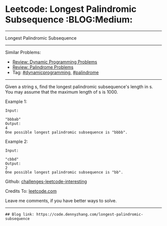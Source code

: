 # Leetcode: Longest Palindromic Subsequence     :BLOG:Medium:


---

Longest Palindromic Subsequence  

---

Similar Problems:  
-   [Review: Dynamic Programming Problems](https://code.dennyzhang.com/review-dynamicprogramming)
-   [Review: Palindrome Problems](https://code.dennyzhang.com/review-palindrome)
-   Tag: [#dynamicprogramming](https://code.dennyzhang.com/tag/dynamicprogramming), [#palindrome](https://code.dennyzhang.com/tag/palindrome)

---

Given a string s, find the longest palindromic subsequence's length in s. You may assume that the maximum length of s is 1000.  

Example 1:  

    Input:
    
    "bbbab"
    Output:
    4
    One possible longest palindromic subsequence is "bbbb".

Example 2:  

    Input:
    
    "cbbd"
    Output:
    2
    One possible longest palindromic subsequence is "bb".

Github: [challenges-leetcode-interesting](https://github.com/DennyZhang/challenges-leetcode-interesting/tree/master/longest-palindromic-subsequence)  

Credits To: [leetcode.com](https://leetcode.com/problems/longest-palindromic-subsequence/description/)  

Leave me comments, if you have better ways to solve.  

---

    ## Blog link: https://code.dennyzhang.com/longest-palindromic-subsequence
